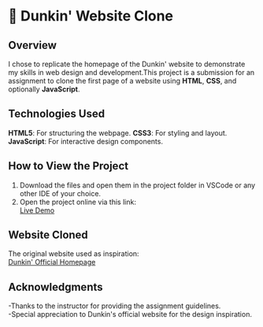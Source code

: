 # 📌 **Dunkin' Website Clone**

## **Overview**

I chose to replicate the homepage of the Dunkin' website to demonstrate my skills in web design and development.This project is a submission for an assignment to clone the first page of a website using **HTML**, **CSS**, and optionally **JavaScript**.

## **Technologies Used**

**HTML5**: For structuring the webpage.
**CSS3**: For styling and layout.
**JavaScript**: For interactive design components.

## **How to View the Project**

1. Download the files and open them in the project folder in VSCode or any other IDE of your choice.
2. Open the project online via this link:  
   [Live Demo](https://tasfiazaima.github.io/Web-Technology-Course-Frontend-Project/)

## **Website Cloned**

The original website used as inspiration:  
[Dunkin' Official Homepage](https://www.dunkindonuts.com/)

## **Acknowledgments**

-Thanks to the instructor for providing the assignment guidelines.  
-Special appreciation to Dunkin's official website for the design inspiration.

